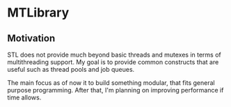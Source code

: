 # MTLibrary

## Motivation
STL does not provide much beyond basic threads and mutexes in terms of multithreading support. My goal is to provide common constructs that are useful such as thread pools and job queues.

The main focus as of now it to build something modular, that fits general purpose programming. After that, I'm planning on improving performance if time allows.
